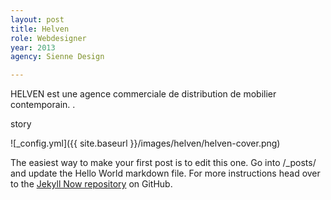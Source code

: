 ```yaml
---
layout: post
title: Helven
role: Webdesigner
year: 2013
agency: Sienne Design

---
```


HELVEN est une agence commerciale de distribution de mobilier contemporain. 
.
<!--more-->

story

![_config.yml]({{ site.baseurl }}/images/helven/helven-cover.png)

The easiest way to make your first post is to edit this one. Go into /_posts/ and update the Hello World markdown file. For more instructions head over to the [Jekyll Now repository](https://github.com/barryclark/jekyll-now) on GitHub.